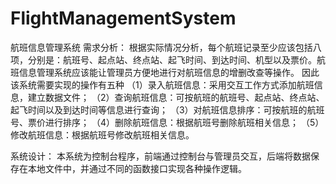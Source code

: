 # FlightManagementSystem
 航班信息管理系统
 需求分析：
根据实际情况分析，每个航班记录至少应该包括八项，分别是：航班号、起点站、终点站、起飞时间、到达时间、机型以及票价。航班信息管理系统应该能让管理员方便地进行对航班信息的增删改查等操作。
因此该系统需要实现的操作有五种
（1）录入航班信息：采用交互工作方式添加航班信息，建立数据文件；
（2）查询航班信息：可按航班的航班号、起点站、终点站、起飞时间以及到达时间等信息进行查询；
（3）对航班信息排序：可按航班的航班号、票价进行排序；
（4）删除航班信息：根据航班号删除航班相关信息；
（5）修改航班信息：根据航班号修改航班相关信息。

系统设计：
本系统为控制台程序，前端通过控制台与管理员交互，后端将数据保存在本地文件中，并通过不同的函数接口实现各种操作逻辑。

